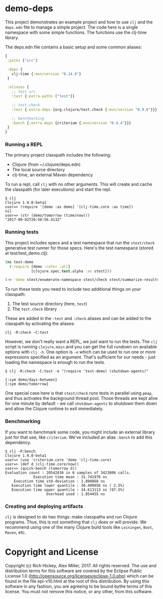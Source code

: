 demo-deps
========================================

This project demonstrates an example project and how to use `clj` and the `deps.edn` file
to manage a simple project. The code here is a single namespace with some simple functions.
The functions use the clj-time library.

The deps.edn file contains a basic setup and some common aliases:

```clojure
{
 :paths ["src"]

 :deps {
   clj-time {:mvn/version "0.14.0"}
 }

 :aliases {
   ;; test src
   :test {:extra-paths ["test"]}

   ;; test.check 
   :test {:extra-deps {org.clojure/test.check {:mvn/version "0.9.0"}}}

   ;; benchmarking
   :bench {:extra-deps {criterium {:mvn/version "0.4.4"}}}
 }
}
```

### Running a REPL

The primary project classpath includes the following:

* Clojure (from ~/.clojure/deps.edn)
* The local source directory
* clj-time, an external Maven dependency

To run a repl, call `clj` with no other arguments. This will create and cache the classpath (for later executions) and start the repl.

```shell
$ clj
Clojure 1.9.0-beta1
user=> (require '[demo :as demo] '[clj-time.core :as time])
nil
user=> (str (demo/tomorrow (time/now)))
"2017-09-02T20:50:56.413Z"
```

### Running tests

This project includes specs and a test namespace that run the `stest/check` generative test runner for those specs. Here's the test namespace (stored at test/test_demo.clj):

```clojure
(ns test-demo
  (:require [demo :refer :all]
            [clojure.spec.test.alpha :as stest]))

(-> 'demo stest/enumerate-namespace stest/check stest/summarize-results)
```

To run these tests you need to include two additional things on your classpath:

1) The test source directory (here, `test`)
2) The `test.check` library

These are added in the `:test` and `:check` aliases and can be added to the classpath by activating the aliases:

```shell
clj -R:check -C:test
```

However, we don't really want a REPL, we just want to run the tests. The `clj` script is running `clojure.main` and you can get the full rundown on available options with `clj -h`. One option is `-e` which can be used to run one or more expressions specified as an argument. That's sufficient for our needs - just loading the namespace is enough to run the tests. 

```shell
$ clj -R:check -C:test -e "(require 'test-demo) (shutdown-agents)"

{:sym demo/days-between}
{:sym demo/tomorrow}
```

One special case here is that `stest/check` runs tests in parallel using `pmap`, and thus activates the background thread pool. Those threads are kept alive for one minute by default - we call `shutdown-agents` to shutdown them down and allow the Clojure runtime to exit immediately.

### Benchmarking

If you want to benchmark some code, you might include an external library just for that use, like `criterium`. We've included an alias `:bench` to add this dependency.

```shell
$ clj -R:bench
Clojure 1.9.0-beta1
user=> (use 'criterium.core 'demo 'clj-time.core)
user=> (def d (clj-time.core/now))
user=> (quick-bench (tomorrow d))
Evaluation count : 20542836 in 6 samples of 3423806 calls.
             Execution time mean : 31.741978 ns
    Execution time std-deviation : 1.890868 ns
   Execution time lower quantile : 30.409056 ns ( 2.5%)
   Execution time upper quantile : 34.613113 ns (97.5%)
                   Overhead used : 1.854455 ns
```

### Creating and deploying artifacts

`clj` is designed to do two things: make classpaths and run Clojure programs. Thus, this is not something that `clj` does or will provide. We recommend using one of the many Clojure build tools like `Leiningen`, `Boot`, `Maven`, etc.


Copyright and License
========================================

Copyright (c) Rich Hickey, Alex Miller, 2017. All rights reserved.  The use and distribution terms for this software are covered by the Eclipse Public License 1.0 (http://opensource.org/licenses/eclipse-1.0.php) which can be found in the file epl-v10.html at the root of this distribution. By using this software in any fashion, you are agreeing to be bound bythe terms of this license.  You must not remove this notice, or any other, from this software.

